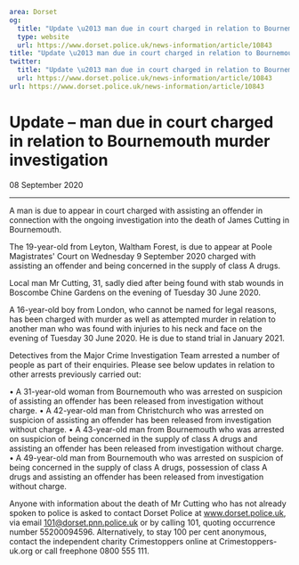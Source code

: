 ```yaml
area: Dorset
og:
  title: "Update \u2013 man due in court charged in relation to Bournemouth murder investigation"
  type: website
  url: https://www.dorset.police.uk/news-information/article/10843
title: "Update \u2013 man due in court charged in relation to Bournemouth murder investigation |"
twitter:
  title: "Update \u2013 man due in court charged in relation to Bournemouth murder investigation"
  url: https://www.dorset.police.uk/news-information/article/10843
url: https://www.dorset.police.uk/news-information/article/10843
```

# Update – man due in court charged in relation to Bournemouth murder investigation

08 September 2020

* * *

A man is due to appear in court charged with assisting an offender in connection with the ongoing investigation into the death of James Cutting in Bournemouth.

The 19-year-old from Leyton, Waltham Forest, is due to appear at Poole Magistrates' Court on Wednesday 9 September 2020 charged with assisting an offender and being concerned in the supply of class A drugs.

Local man Mr Cutting, 31, sadly died after being found with stab wounds in Boscombe Chine Gardens on the evening of Tuesday 30 June 2020.

A 16-year-old boy from London, who cannot be named for legal reasons, has been charged with murder as well as attempted murder in relation to another man who was found with injuries to his neck and face on the evening of Tuesday 30 June 2020. He is due to stand trial in January 2021.

Detectives from the Major Crime Investigation Team arrested a number of people as part of their enquiries. Please see below updates in relation to other arrests previously carried out:

• A 31-year-old woman from Bournemouth who was arrested on suspicion of assisting an offender has been released from investigation without charge.
• A 42-year-old man from Christchurch who was arrested on suspicion of assisting an offender has been released from investigation without charge.
• A 43-year-old man from Bournemouth who was arrested on suspicion of being concerned in the supply of class A drugs and assisting an offender has been released from investigation without charge.
• A 49-year-old man from Bournemouth who was arrested on suspicion of being concerned in the supply of class A drugs, possession of class A drugs and assisting an offender has been released from investigation without charge.

Anyone with information about the death of Mr Cutting who has not already spoken to police is asked to contact Dorset Police at www.dorset.police.uk, via email 101@dorset.pnn.police.uk or by calling 101, quoting occurrence number 55200094596. Alternatively, to stay 100 per cent anonymous, contact the independent charity Crimestoppers online at Crimestoppers-uk.org or call freephone 0800 555 111.

